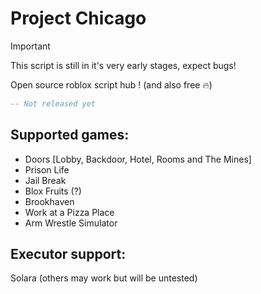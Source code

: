 # Project Chicago

> [!IMPORTANT]
> This script is still in it's very early stages, expect bugs!

Open source roblox script hub ! (and also free 🔥)

```lua
-- Not released yet
```


## Supported games:
- Doors [Lobby, Backdoor, Hotel, Rooms and The Mines]
- Prison Life
- Jail Break
- Blox Fruits (?)
- Brookhaven
- Work at a Pizza Place
- Arm Wrestle Simulator

## Executor support:
Solara
(others may work but will be untested)
